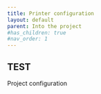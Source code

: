 ```yaml
---
title: Printer configuration
layout: default
parent: Into the project
#has_children: true
#nav_order: 1
---
```

## TEST
Project configuration
